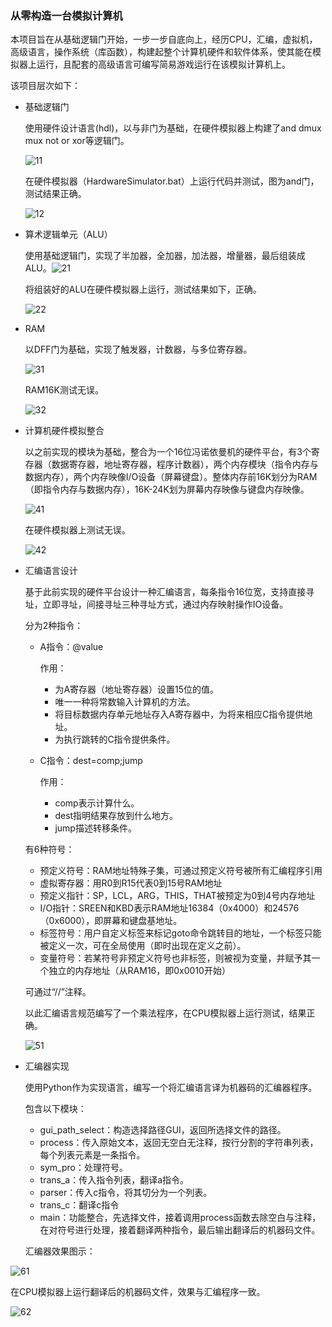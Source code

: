 
### 从零构造一台模拟计算机

本项目旨在从基础逻辑门开始，一步一步自底向上，经历CPU，汇编，虚拟机，高级语言，操作系统（库函数），构建起整个计算机硬件和软件体系，使其能在模拟器上运行，且配套的高级语言可编写简易游戏运行在该模拟计算机上。

该项目层次如下：

- 基础逻辑门

  使用硬件设计语言(hdl)，以与非门为基础，在硬件模拟器上构建了and dmux mux not or xor等逻辑门。

  ![11](https://github.com/haomingdouranggouqil/creat-a-simulated-computer/blob/main/pic/11.png)

  在硬件模拟器（HardwareSimulator.bat）上运行代码并测试，图为and门，测试结果正确。

  

  ![12](https://github.com/haomingdouranggouqil/creat-a-simulated-computer/blob/main/pic/12.png)

- 算术逻辑单元（ALU）

  使用基础逻辑门，实现了半加器，全加器，加法器，增量器，最后组装成ALU。![21](\pic\21.png)

  将组装好的ALU在硬件模拟器上运行，测试结果如下，正确。

  ![22](https://github.com/haomingdouranggouqil/creat-a-simulated-computer/blob/main/pic/22.png)

- RAM

  以DFF门为基础，实现了触发器，计数器，与多位寄存器。

  ![31](https://github.com/haomingdouranggouqil/creat-a-simulated-computer/blob/main/pic/31.png)

  RAM16K测试无误。

  ![32](https://github.com/haomingdouranggouqil/creat-a-simulated-computer/blob/main/pic/32.png)

- 计算机硬件模拟整合

  以之前实现的模块为基础，整合为一个16位冯诺依曼机的硬件平台，有3个寄存器（数据寄存器，地址寄存器，程序计数器），两个内存模块（指令内存与数据内存），两个内存映像I/O设备（屏幕键盘）。整体内存前16K划分为RAM（即指令内存与数据内存），16K-24K划为屏幕内存映像与键盘内存映像。

  ![41](https://github.com/haomingdouranggouqil/creat-a-simulated-computer/blob/main/pic/41.png)

  在硬件模拟器上测试无误。

  ![42](https://github.com/haomingdouranggouqil/creat-a-simulated-computer/blob/main/pic/42.png)

- 汇编语言设计

  基于此前实现的硬件平台设计一种汇编语言，每条指令16位宽，支持直接寻址，立即寻址，间接寻址三种寻址方式，通过内存映射操作IO设备。

  分为2种指令：

  - A指令：@value

    作用：

    - 为A寄存器（地址寄存器）设置15位的值。
    - 唯一一种将常数输入计算机的方法。
    - 将目标数据内存单元地址存入A寄存器中，为将来相应C指令提供地址。
    - 为执行跳转的C指令提供条件。

  - C指令：dest=comp;jump

    作用：

    - comp表示计算什么。
    - dest指明结果存放到什么地方。
    - jump描述转移条件。

  有6种符号：

  - 预定义符号：RAM地址特殊子集，可通过预定义符号被所有汇编程序引用
  - 虚拟寄存器：用R0到R15代表0到15号RAM地址
  - 预定义指针：SP，LCL，ARG，THIS，THAT被预定为0到4号内存地址
  - I/O指针：SREEN和KBD表示RAM地址16384（0x4000）和24576（0x6000），即屏幕和键盘基地址。
  - 标签符号：用户自定义标签来标记goto命令跳转目的地址，一个标签只能被定义一次，可在全局使用（即时出现在定义之前）。
  - 变量符号：若某符号非预定义符号也非标签，则被视为变量，并赋予其一个独立的内存地址（从RAM16，即0x0010开始）

  可通过“//”注释。

  以此汇编语言规范编写了一个乘法程序，在CPU模拟器上运行测试，结果正确。

  ![51](https://github.com/haomingdouranggouqil/creat-a-simulated-computer/blob/main/pic/51.png)

- 汇编器实现

  使用Python作为实现语言，编写一个将汇编语言译为机器码的汇编器程序。

  包含以下模块：

  - gui_path_select：构造选择路径GUI，返回所选择文件的路径。
  - process：传入原始文本，返回无空白无注释，按行分割的字符串列表，每个列表元素是一条指令。
  - sym_pro：处理符号。
  - trans_a：传入指令列表，翻译a指令。
  - parser：传入c指令，将其切分为一个列表。
  - trans_c：翻译c指令
  - main：功能整合，先选择文件，接着调用process函数去除空白与注释，在对符号进行处理，接着翻译两种指令，最后输出翻译后的机器码文件。

  汇编器效果图示：

![61](https://github.com/haomingdouranggouqil/creat-a-simulated-computer/blob/main/pic/61.png)

在CPU模拟器上运行翻译后的机器码文件，效果与汇编程序一致。

![62](https://github.com/haomingdouranggouqil/creat-a-simulated-computer/blob/main/pic/62.png)
